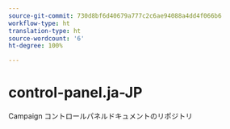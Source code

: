 ```yaml
---
source-git-commit: 730d8bf6d40679a777c2c6ae94088a4dd4f066b6
workflow-type: ht
translation-type: ht
source-wordcount: '6'
ht-degree: 100%

---
```

# control-panel.ja-JP

Campaign コントロールパネルドキュメントのリポジトリ
